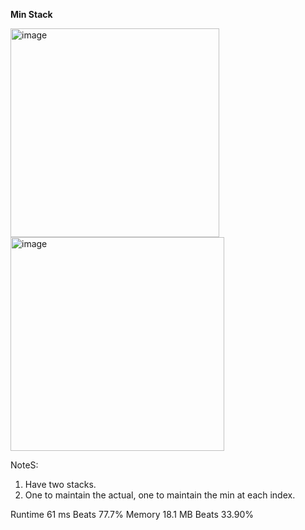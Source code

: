 **Min Stack**

<img width="334" alt="image" src="https://user-images.githubusercontent.com/25766765/218362337-adea6154-7557-4be8-9e64-a415a0f48d3d.png">

<img width="342" alt="image" src="https://user-images.githubusercontent.com/25766765/218362371-6cb7d9b4-a2cb-4d48-997b-9adbfd23eb0b.png">


NoteS:
1. Have two stacks.
2. One to maintain the actual, one to maintain the min at each index.

Runtime
61 ms
Beats
77.7%
Memory
18.1 MB
Beats
33.90%
